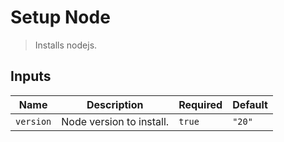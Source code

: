 
# Setup Node

> Installs nodejs.


## Inputs

| Name | Description | Required | Default |
| --- | --- | --- | --- |
| `version` | Node version to install. | `true` | `"20"` |

